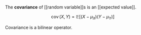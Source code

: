 The **covariance** of [[random variable]]s is an [[expected value]].

$$
\mathop{\mathrm{cov}}(X, Y) = \mathbb{E}\left[(X - \mu_X)(Y - \mu_Y)\right]
$$

Covariance is a bilinear operator.